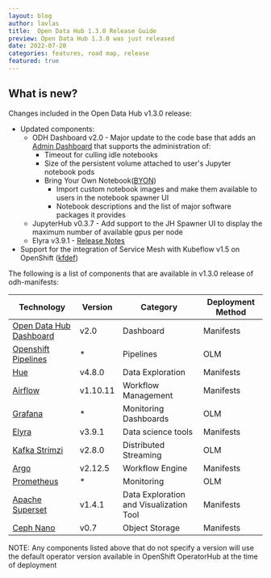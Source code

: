 ```yaml
---
layout: blog
author: lavlas
title:  Open Data Hub 1.3.0 Release Guide
preview: Open Data Hub 1.3.0 was just released
date: 2022-07-20
categories: features, road map, release
featured: true
---
```


What is new?
------
Changes included in the Open Data Hub v1.3.0 release:
* Updated components:
  * ODH Dashboard v2.0 - Major update to the code base that adds an [Admin Dashboard](https://github.com/opendatahub-io/odh-dashboard/blob/v2.0/docs/admin_dashboard.md) that supports the administration of:
    * Timeout for culling idle notebooks
    * Size of the persistent volume attached to user's Jupyter notebook pods
    * Bring Your Own Notebook([BYON](https://github.com/opendatahub-io/odh-dashboard/blob/v2.0/docs/byon.md))
      * Import custom notebook images and make them available to users in the notebook spawner UI
      * Notebook descriptions and the list of major software packages it provides
  * JupyterHub v0.3.7 - Add support to the JH Spawner UI to display the maximum number of available gpus per node
  * Elyra v3.9.1 - [Release Notes](https://elyra.readthedocs.io/en/latest/getting_started/changelog.html#release-3-9-1-06-10-2022)
* Support for the integration of Service Mesh with Kubeflow v1.5 on OpenShift ([kfdef](https://raw.githubusercontent.com/opendatahub-io/manifests/v1.5-branch-openshift/openshift/kfdef/kfctl_openshift_v1.5.0_odh.yaml))

The following is a list of components that are available in v1.3.0 release of odh-manifests:

| Technology | Version | Category | Deployment Method |
|--|--|--|--|
| [Open Data Hub Dashboard](https://github.com/opendatahub-io/odh-dashboard) | v2.0 | Dashboard | Manifests |
| [Openshift Pipelines](https://cloud.redhat.com/blog/introducing-openshift-pipelines) | * | Pipelines  | OLM |
| [Hue](https://github.com/opendatahub-io/odh-manifests/tree/master/hue) | v4.8.0 | Data Exploration  | Manifests |
| [Airflow](https://github.com/opendatahub-io/odh-manifests/tree/master/airflow) | v1.10.11 | Workflow Management | Manifests |
| [Grafana](https://github.com/opendatahub-io/odh-manifests/tree/master/grafana) | * | Monitoring Dashboards | OLM |
| [Elyra](https://github.com/elyra-ai) | v3.9.1  | Data science tools | Manifests |
| [Kafka Strimzi](https://github.com/opendatahub-io/odh-manifests/tree/master/kafka) | v2.8.0 | Distributed Streaming | OLM |
| [Argo](https://github.com/opendatahub-io/odh-manifests/tree/master/odhargo) | v2.12.5 | Workflow Engine | Manifests |
| [Prometheus](https://github.com/opendatahub-io/odh-manifests/tree/master/prometheus) | * | Monitoring | OLM |
| [Apache Superset](https://github.com/opendatahub-io/odh-manifests/tree/master/superset) | v1.4.1  | Data Exploration and Visualization Tool | Manifests |
| [Ceph Nano](https://github.com/opendatahub-io/odh-manifests/tree/master/ceph) | v0.7 | Object Storage | Manifests |

NOTE: Any components listed above that do not specify a version will use the default operator version available in OpenShift OperatorHub at the time of deployment
